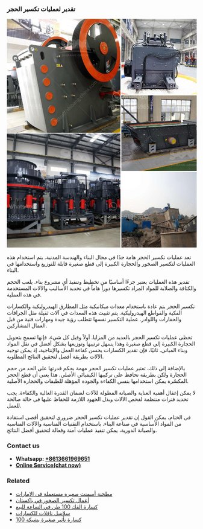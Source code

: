 <h3>تقدير لعمليات تكسير الحجر</h3><img src='1701850698.jpg' alt=''><p>تعد عمليات تكسير الحجر هامة جدًا في مجال البناء والهندسة المدنية. يتم استخدام هذه العمليات لتكسير الصخور والحجارة الكبيرة إلى قطع صغيرة قابلة للتوزيع واستخدامها في البناء.</p><p>تقدير هذه العمليات يعتبر جزءًا أساسيًا من تخطيط وتنفيذ أي مشروع بناء. يلعب الحجم والكثافة والصلابة للمواد المراد تكسيرها دوراً هاماً في تحديد الأساليب والآلات المستخدمة في هذه العملية.</p><p>تكسير الحجر يتم عادة باستخدام معدات ميكانيكية مثل المطارق الهيدروليكية والكسارات الفكية والقواطع الهيدروليكية. يتم تثبيت هذه المعدات في آلات ثقيلة مثل الجرافات والحفارات واللوادر. عملية التكسير نفسها تتطلب رؤية جيدة ومهارات فنية من قبل العمال المشاركين.</p><p>تحظى عمليات تكسير الحجر بالعديد من المزايا. أولاً وقبل كل شيء، فإنها تسمح بتحويل الحجارة الكبيرة إلى قطع صغيرة وهذا يسهل ترتيبها وتوزيعها بشكل أفضل في نقل المواد وبناء المباني. ثانيًا، فإن تقدير الكسارات يحسن كفاءة العمل والإنتاجية، إذ يمكن توجيه الآلات بطريقة أفضل لتحقيق النتائج المطلوبة.</p><p>بالإضافة إلى ذلك، تعتبر عمليات تكسير الحجر مهمة بحكم قدرتها على الحد من حجم الحجارة ولكن بطريقة تحافظ على تركيبها الكيميائي الأصلي. هذا يعني أن قطع الحجر المكسّرة يمكن استخدامها بنفس الكفاءة والجودة المؤهلة للطبقات والحجارة الأصلية.</p><p>لا يمكن إغفال أهمية العناية والصيانة المطولة للآلات لضمان القدرة العالية والكفاءة. يجب تحديد فترات منتظمة لفحص الآلات وبذل الجهود اللازمة للحفاظ عليها في حالة صالحة للعمل.</p><p>في الختام، يمكن القول إن تقدير عمليات تكسير الحجر ضروري لتحقيق أقصى استفادة من المواد الأساسية في صناعة البناء. باستخدام التقنيات المناسبة والآلات المناسبة والصيانة الدورية، يمكن تنفيذ عمليات آمنة وفعالة لتحقيق أفضل النتائج.</p><h3>Contact us</h3><ul><li><strong>Whatsapp:&nbsp;<a href="https://wa.me/8613661969651">+8613661969651</a></strong></li><li><a href="https://swt.shibang-china.com/?git&amp;zhl&amp;تقدير لعمليات تكسير الحجر"><strong>Online Service(chat now)</strong></a></li></ul><h3>Related</h3><ul><li><a href='مطحنة أسمنت صغيرة مستعملة في الإمارات.md'>مطحنة أسمنت صغيرة مستعملة في الإمارات</a></li><li><a href='أعمال تكسير الصخور في باكستان.md'>أعمال تكسير الصخور في باكستان</a></li><li><a href='كسارة الفك 100 طن في الساعة للبيع.md'>كسارة الفك 100 طن في الساعة للبيع</a></li><li><a href='سلاسل ناقلات للكسارات.md'>سلاسل ناقلات للكسارات</a></li><li><a href='كسارة تأثير صغيرة بشبكة 100.md'>كسارة تأثير صغيرة بشبكة 100</a></li></ul>